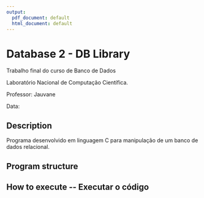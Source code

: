 ```yaml
---
output:
  pdf_document: default
  html_document: default
---
```


# Database 2 - DB Library

Trabalho final do curso de Banco de Dados

Laboratório Nacional de Computação Científica.

Professor: Jauvane

Data: 


## Description

Programa desenvolvido em linguagem C para manipulação de um banco de dados relacional.



## Program structure



## How to execute -- Executar o código



